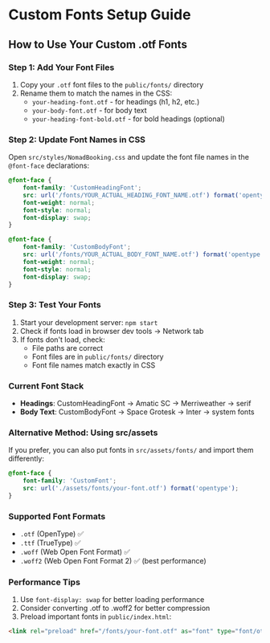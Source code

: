 # Custom Fonts Setup Guide

## How to Use Your Custom .otf Fonts

### Step 1: Add Your Font Files
1. Copy your `.otf` font files to the `public/fonts/` directory
2. Rename them to match the names in the CSS:
   - `your-heading-font.otf` - for headings (h1, h2, etc.)
   - `your-body-font.otf` - for body text
   - `your-heading-font-bold.otf` - for bold headings (optional)

### Step 2: Update Font Names in CSS
Open `src/styles/NomadBooking.css` and update the font file names in the `@font-face` declarations:

```css
@font-face {
    font-family: 'CustomHeadingFont';
    src: url('/fonts/YOUR_ACTUAL_HEADING_FONT_NAME.otf') format('opentype');
    font-weight: normal;
    font-style: normal;
    font-display: swap;
}

@font-face {
    font-family: 'CustomBodyFont';
    src: url('/fonts/YOUR_ACTUAL_BODY_FONT_NAME.otf') format('opentype');
    font-weight: normal;
    font-style: normal;
    font-display: swap;
}
```

### Step 3: Test Your Fonts
1. Start your development server: `npm start`
2. Check if fonts load in browser dev tools → Network tab
3. If fonts don't load, check:
   - File paths are correct
   - Font files are in `public/fonts/` directory
   - Font file names match exactly in CSS

### Current Font Stack
- **Headings**: CustomHeadingFont → Amatic SC → Merriweather → serif
- **Body Text**: CustomBodyFont → Space Grotesk → Inter → system fonts

### Alternative Method: Using src/assets
If you prefer, you can also put fonts in `src/assets/fonts/` and import them differently:

```css
@font-face {
    font-family: 'CustomFont';
    src: url('./assets/fonts/your-font.otf') format('opentype');
}
```

### Supported Font Formats
- `.otf` (OpenType) ✅
- `.ttf` (TrueType) ✅
- `.woff` (Web Open Font Format) ✅
- `.woff2` (Web Open Font Format 2) ✅ (best performance)

### Performance Tips
1. Use `font-display: swap` for better loading performance
2. Consider converting .otf to .woff2 for better compression
3. Preload important fonts in `public/index.html`:
```html
<link rel="preload" href="/fonts/your-font.otf" as="font" type="font/otf" crossorigin>
```
